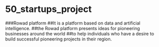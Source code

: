 # 50_startups_project
###Rowad platform
##It is a platform based on data and artificial intelligence.
##the Rowad platform presents ideas for pioneering businesses around the world
##to help individuals who have a desire to build successful pioneering projects in their region.
